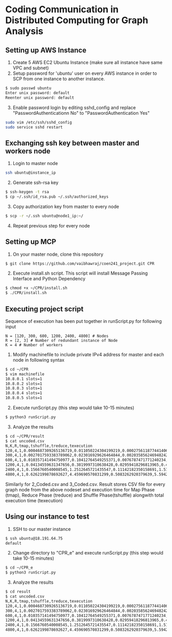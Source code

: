 # Coding Communication in Distributed Computing for Graph Analysis

## Setting up AWS Instance

1. Create 5 AWS EC2 Ubuntu Instance (make sure all instance have same VPC and subnet)
2. Setup password for 'ubuntu' user on every AWS instance in order to SCP from one instance to another instance.

```bash
$ sudo passwd ubuntu
Enter unix password: default
Reenter unix password: default
```

3. Enable password login by editing sshd_config and replace "PasswordAuthenticationn No" to "PasswordAuthentication Yes"

```bash
sudo vim /etc/ssh/sshd_config
sudo service sshd restart
```


## Exchanging ssh key between master and workers node

1. Login to master node

```bash
ssh ubuntu@instance_ip
```

2. Generate ssh-rsa key
```bash
$ ssh-keygen -t rsa
$ cp ~/.ssh/id_rsa.pub ~/.ssh/authorized_keys
```

3. Copy authorization key from master to every node
```bash
$ scp -r ~/.ssh ubuntu@node1_ip:~/
```

4. Repeat previous step for every node

## Setting up MCP

1. On your master node, clone this repository

```bash
$ git clone https://github.com/vaibhawraj/coen241_project.git CPR
```

2. Execute install.sh script. This script will install Message Passing Interface and Python Dependency

```bash
$ chmod +x ~/CPR/install.sh
$ ./CPR/install.sh
```

## Executing project script

Sequence of execution has been put together in runScript.py for following input
```
N = [120, 300, 600, 1200, 2400, 4800] # Nodes
R = [2, 3] # Number of redundant instance of Node
K = 4 # Number of workers
```

1. Modify machinefile to include private IPv4 address for master and each node in following syntax

```bash
$ cd ~/CPR
$ vim machinefile
10.8.0.1 slots=1
10.8.0.2 slots=1
10.8.0.3 slots=1
10.8.0.4 slots=1
10.8.0.5 slots=1
```

2. Execute runScript.py (this step would take 10-15 minutes)

```bash
$ python3 runScript.py
```

3. Analyze the results
```bash
$ cd ~/CPR/result
$ cat uncoded.csv
N,K,R,tmap,tshuffle,treduce,texecution
120,4,1,0.0004687309265136719,0.011050224304199219,0.00027561187744140625,0.011794567108154297
300,4,1,0.0027017593383789062,0.023016929626464844,0.002035856246948242,0.027754545211791992
600,4,1,0.010357141494750977,0.10412764549255371,0.0076787471771240234,0.12216353416442871
1200,4,1,0.04134559631347656,0.3819997310638428,0.02959418296813965,0.452939510345459
2400,4,1,0.1566760540008545,1.2512645721435547,0.11142182350158691,1.519362449645996
4800,4,1,0.6262199878692627,4.459690570831299,0.5083262920379639,5.594236850738525
```
Similarly for 2_Coded.csv and 3_Coded.csv. Result stores CSV file for every graph node from the above nodeset and execution time for Map Phase (tmap), Reduce Phase (treduce) and Shuffle Phase(tshuffle) alongwith total execution time (texecution)

## Using our instance to test

1. SSH to our master instance
```bash
$ ssh ubuntu@18.191.64.75
default
```
2. Change directory to "CPR_e" and execute runScript.py (this step would take 10-15 minutes)
```bash
$ cd ~/CPR_e
$ python3 runScript.py
```

3. Analyze the results
```bash
$ cd result
$ cat uncoded.csv
N,K,R,tmap,tshuffle,treduce,texecution
120,4,1,0.0004687309265136719,0.011050224304199219,0.00027561187744140625,0.011794567108154297
300,4,1,0.0027017593383789062,0.023016929626464844,0.002035856246948242,0.027754545211791992
600,4,1,0.010357141494750977,0.10412764549255371,0.0076787471771240234,0.12216353416442871
1200,4,1,0.04134559631347656,0.3819997310638428,0.02959418296813965,0.452939510345459
2400,4,1,0.1566760540008545,1.2512645721435547,0.11142182350158691,1.519362449645996
4800,4,1,0.6262199878692627,4.459690570831299,0.5083262920379639,5.594236850738525
```
